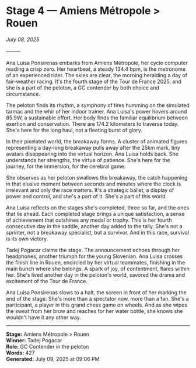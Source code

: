 # Stage 4 — Amiens Métropole > Rouen

*July 08, 2025*

⸻

Ana Luisa Ponsirenas embarks from Amiens Métropole, her cycle computer reading a crisp zero. Her heartbeat, a steady 134.4 bpm, is the metronome of an experienced rider. The skies are clear, the morning heralding a day of fair-weather racing. It's the fourth stage of the Tour de France 2025, and she is a part of the peloton, a GC contender by both choice and circumstance.

The peloton finds its rhythm, a symphony of tires humming on the simulated tarmac and the whir of her indoor trainer. Ana Luisa's power hovers around 85.9W, a sustainable effort. Her body finds the familiar equilibrium between exertion and conservation. There are 174.2 kilometers to traverse today. She's here for the long haul, not a fleeting burst of glory.

In their pixelated world, the breakaway forms. A cluster of animated figures representing a day-long breakaway pulls away after the 25km mark, tiny avatars disappearing into the virtual horizon. Ana Luisa holds back. She understands her strengths, the virtue of patience. She's here for the journey, for the immersion, for the cerebral game.

She observes as her peloton swallows the breakaway, the catch happening in that elusive moment between seconds and minutes where the clock is irrelevant and only the race matters. It's a strategic ballet, a display of power and control, and she's a part of it. She's a part of this world.

Ana Luisa reflects on the stages she's completed, three so far, and the ones that lie ahead. Each completed stage brings a unique satisfaction, a sense of achievement that outshines any medal or trophy. This is her fourth consecutive day in the saddle, another day added to the tally. She's not a sprinter, not a breakaway specialist, but a survivor. And in this race, survival is its own victory.

Tadej Pogacar claims the stage. The announcement echoes through her headphones, another triumph for the young Slovenian. Ana Luisa crosses the finish line in Rouen, encircled by her virtual teammates, finishing in the main bunch where she belongs. A spark of joy, of contentment, flares within her. She's lived another day in the peloton's world, savored the drama and excitement of the Tour de France.

Ana Luisa Ponsirenas slows to a halt, the screen in front of her marking the end of the stage. She's more than a spectator now, more than a fan. She's a participant, a player in this grand chess game on wheels. And as she wipes the sweat from her brow and reaches for her water bottle, she knows she wouldn't have it any other way.

---

**Stage:** Amiens Métropole > Rouen  
**Winner:** Tadej Pogacar  
**Role:** GC Contender in the peloton  
**Words:** 427  
**Generated:** July 09, 2025 at 09:06 PM  
